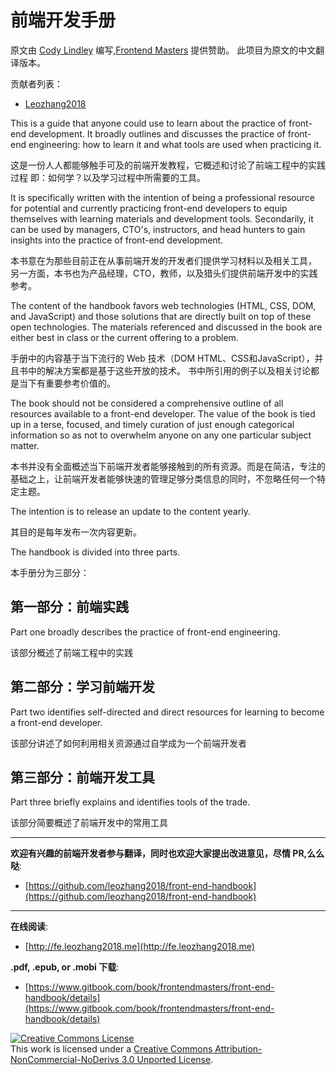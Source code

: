 # 前端开发手册

原文由 [Cody Lindley](http://codylindley.com/) 编写,[Frontend Masters](https://frontendmasters.com/) 提供赞助。
此项目为原文的中文翻译版本。

贡献者列表：
 - [Leozhang2018][1]


This is a guide that anyone could use to learn about the practice of front-end development. It broadly outlines and discusses the practice of front-end engineering: how to learn it and what tools are used when practicing it.

这是一份人人都能够触手可及的前端开发教程，它概述和讨论了前端工程中的实践过程
即：如何学？以及学习过程中所需要的工具。

It is specifically written with the intention of being a professional resource for potential and currently practicing front-end developers to equip themselves with learning materials and development tools. Secondarily, it can be used by managers, CTO's, instructors, and head hunters to gain insights into the practice of front-end development.

本书意在为那些目前正在从事前端开发的开发者们提供学习材料以及相关工具，
另一方面，本书也为产品经理，CTO，教师，以及猎头们提供前端开发中的实践参考。

The content of the handbook favors web technologies (HTML, CSS, DOM, and JavaScript) and those solutions that are directly built on top of these open technologies. The materials referenced and discussed in the book are either best in class or the current offering to a problem. 

手册中的内容基于当下流行的 Web 技术（DOM HTML、CSS和JavaScript），并且书中的解决方案都是基于这些开放的技术。
书中所引用的例子以及相关讨论都是当下有重要参考价值的。

The book should not be considered a comprehensive outline of all resources available to a front-end developer. The value of the book is tied up in a terse, focused, and timely curation of just enough categorical information so as not to overwhelm anyone on any one particular subject matter.

本书并没有全面概述当下前端开发者能够接触到的所有资源。而是在简洁，专注的基础之上，让前端开发者能够快速的管理足够分类信息的同时，不忽略任何一个特定主题。

The intention is to release an update to the content yearly.

其目的是每年发布一次内容更新。

The handbook is divided into three parts. 

本手册分为三部分：

第一部分：前端实践
---

Part one broadly describes the practice of front-end engineering. 

该部分概述了前端工程中的实践

第二部分：学习前端开发
---

Part two identifies self-directed and direct resources for learning to become a front-end developer.

该部分讲述了如何利用相关资源通过自学成为一个前端开发者

第三部分：前端开发工具
---

Part three briefly explains and identifies tools of the trade.

该部分简要概述了前端开发中的常用工具
***



**欢迎有兴趣的前端开发者参与翻译，同时也欢迎大家提出改进意见，尽情 PR,么么哒**: 

* [https://github.com/leozhang2018/front-end-handbook](https://github.com/leozhang2018/front-end-handbook)

***

**在线阅读**: 

* [http://fe.leozhang2018.me](http://fe.leozhang2018.me)
 
**.pdf, .epub, or .mobi 下载**: 

* [https://www.gitbook.com/book/frontendmasters/front-end-handbook/details](https://www.gitbook.com/book/frontendmasters/front-end-handbook/details)

<a rel="license" href="http://creativecommons.org/licenses/by-nc-nd/3.0/"><img alt="Creative Commons License" style="border-width:0" src="https://i.creativecommons.org/l/by-nc-nd/3.0/88x31.png" /></a><br />This work is licensed under a <a rel="license" href="http://creativecommons.org/licenses/by-nc-nd/3.0/">Creative Commons Attribution-NonCommercial-NoDerivs 3.0 Unported License</a>.


  [1]: https://twitter.com/Leozhang2018
